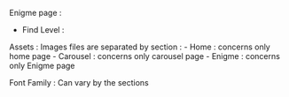 
Enigme page :

- Find Level : <!-- LEVEL SECTION -->


Assets : 
    Images files are separated by section : 
        - Home : concerns only home page
        - Carousel : concerns only carousel page
        - Enigme : concerns only Enigme page

Font Family : Can vary by the sections